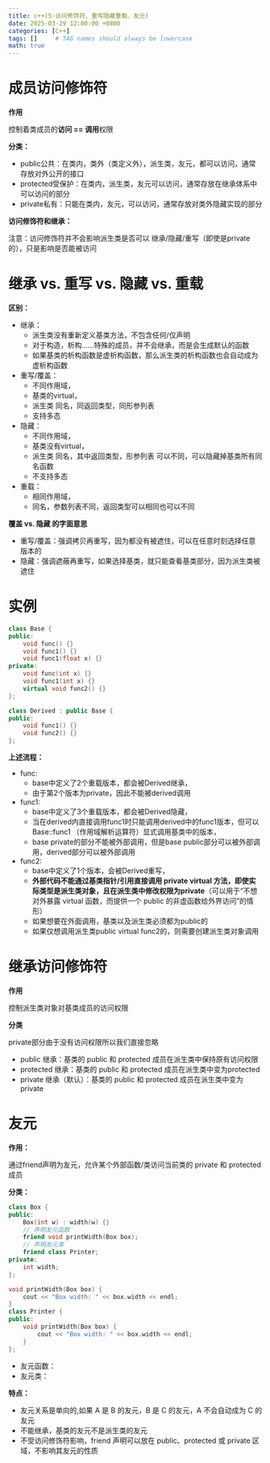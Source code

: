 ```yaml
---
title: c++(5·访问修饰符、重写隐藏重载、友元)
date: 2025-03-29 12:00:00 +0800
categories: [C++]
tags: []     # TAG names should always be lowercase
math: true
---
```

# 成员访问修饰符

**作用**

控制着类成员的**访问 == 调用**权限

**分类：**

* public公共：在类内，类外（类定义外），派生类，友元，都可以访问，通常存放对外公开的接口
* protected受保护：在类内，派生类，友元可以访问，通常存放在继承体系中可以访问的部分
* private私有：只能在类内，友元，可以访问，通常存放对类外隐藏实现的部分

**访问修饰符和继承：**

注意：访问修饰符并不会影响派生类是否可以 继承/隐藏/重写（即使是private的），只是影响是否能被访问

# 继承 vs. 重写 vs. 隐藏 vs. 重载

**区别：**

* 继承：
  * 派生类没有重新定义基类方法，不包含任何/仅声明
  * 对于构造，析构……特殊的成员，并不会继承，而是会生成默认的函数
  * 如果基类的析构函数是虚析构函数，那么派生类的析构函数也会自动成为虚析构函数
* 重写/覆盖：
  * 不同作用域，
  * 基类的virtual，
  * 派生类 同名，同返回类型，同形参列表
  * 支持多态
* 隐藏：
  * 不同作用域，
  * 基类没有virtual，
  * 派生类 同名，其中返回类型，形参列表 可以不同，可以隐藏掉基类所有同名函数
  * 不支持多态
* 重载：
  * 相同作用域，
  * 同名，参数列表不同，返回类型可以相同也可以不同

**覆盖 vs. 隐藏 的字面意思**

* 重写/覆盖：强调拷贝再重写，因为都没有被遮住，可以在任意时刻选择任意版本的
* 隐藏：强调遮蔽再重写，如果选择基类，就只能查看基类部分，因为派生类被遮住

# 实例

```c++
class Base {
public:
    void func() {}
    void func1() {}
    void func1(float x) {}  
private:  
    void func(int x) {}
    void func1(int x) {}  
    virtual void func2() {}
};

class Derived : public Base {
public:
    void func1() {}
    void func2() {}
};
```

**上述流程：**

* func:
  * base中定义了2个重载版本，都会被Derived继承，
  * 由于第2个版本为private，因此不能被derived调用
* func1:
  * base中定义了3个重载版本，都会被Derived隐藏，
  * 当在derived内直接调用func1时只能调用derived中的func1版本，但可以Base::func1 （作用域解析运算符）显式调用基类中的版本，
  * base private的部分不能被外部调用，但是base public部分可以被外部调用，derived部分可以被外部调用
* func2:
  * base中定义了1个版本，会被Derived重写，
  * **外部代码不能通过基类指针/引用直接调用 private virtual 方法，即使实际类型是派生类对象，且在派生类中修改权限为private**（可以用于“不想对外暴露 virtual 函数，而提供一个 public 的非虚函数给外界访问”的情形）
  * 如果想要在外面调用，基类以及派生类必须都为public的
  * 如果仅想调用派生类public virtual func2的，则需要创建派生类对象调用

# 继承访问修饰符

**作用**

控制派生类对象对基类成员的访问权限

**分类**

private部分由于没有访问权限所以我们直接忽略

* public 继承：基类的 public 和 protected 成员在派生类中保持原有访问权限
* protected 继承：基类的 public 和 protected 成员在派生类中变为protected
* private 继承（默认）：基类的 public 和 protected 成员在派生类中变为private

# 友元

**作用：**

通过friend声明为友元，允许某个外部函数/类访问当前类的 private 和 protected 成员

**分类：**

```c++
class Box {
public:
    Box(int w) : width(w) {}
    // 声明友元函数
    friend void printWidth(Box box);
    // 声明友元类
    friend class Printer;
private:
    int width;
};

void printWidth(Box box) {
    cout << "Box width: " << box.width << endl;
}
class Printer {
public:
    void printWidth(Box box) {
        cout << "Box width: " << box.width << endl;
    }
};
```

* 友元函数：
* 友元类：

**特点：**

* 友元关系是单向的,如果 A 是 B 的友元，B 是 C 的友元，A 不会自动成为 C 的友元
* 不能继承，基类的友元不是派生类的友元
* 不受访问修饰符影响，friend 声明可以放在 public、protected 或 private 区域，不影响其友元的性质
